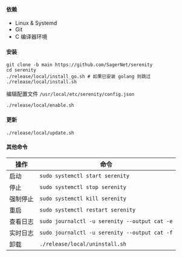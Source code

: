 #### 依赖

* Linux & Systemd
* Git
* C 编译器环境

#### 安装

```shell
git clone -b main https://github.com/SagerNet/serenity
cd serenity
./release/local/install_go.sh # 如果已安装 golang 则跳过
./release/local/install.sh
```

编辑配置文件 `/usr/local/etc/serenity/config.json`

```shell
./release/local/enable.sh
```

#### 更新

```shell
./release/local/update.sh
```

#### 其他命令

| 操作   | 命令                                            |
|------|-----------------------------------------------|
| 启动   | `sudo systemctl start serenity`               |
| 停止   | `sudo systemctl stop serenity`                |
| 强制停止 | `sudo systemctl kill serenity`                |
| 重启   | `sudo systemctl restart serenity`             |
| 查看日志 | `sudo journalctl -u serenity --output cat -e` |
| 实时日志 | `sudo journalctl -u serenity --output cat -f` |
| 卸载   | `./release/local/uninstall.sh`                |